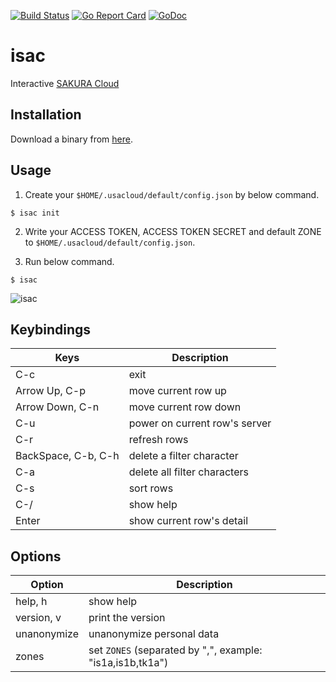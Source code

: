 [![Build Status](https://travis-ci.org/blp1526/isac.svg?branch=travis)](https://travis-ci.org/blp1526/isac)
[![Go Report Card](https://goreportcard.com/badge/github.com/blp1526/isac)](https://goreportcard.com/report/github.com/blp1526/isac)
[![GoDoc](https://godoc.org/github.com/blp1526/isac?status.svg)](https://godoc.org/github.com/blp1526/isac)

# isac

Interactive [SAKURA Cloud](https://cloud.sakura.ad.jp/)

## Installation

Download a binary from [here](https://github.com/blp1526/isac/releases).

## Usage

1. Create your `$HOME/.usacloud/default/config.json` by below command.

```
$ isac init
```

2. Write your ACCESS TOKEN, ACCESS TOKEN SECRET and default ZONE to `$HOME/.usacloud/default/config.json`.

3. Run below command.

```
$ isac
```

![isac](https://user-images.githubusercontent.com/1040576/33887076-e12c7de8-df8b-11e7-9466-5af9b6af8904.gif)

## Keybindings

|Keys|Description|
|---|---|
|C-c                |exit|
|Arrow Up, C-p      |move current row up|
|Arrow Down, C-n    |move current row down|
|C-u                |power on current row's server|
|C-r                |refresh rows|
|BackSpace, C-b, C-h|delete a filter character|
|C-a                |delete all filter characters|
|C-s                |sort rows|
|C-/                |show help|
|Enter              |show current row's detail|


## Options

|Option|Description|
|---|---|
|help, h|show help|
|version, v|print the version|
|unanonymize|unanonymize personal data|
|zones|set `ZONES` (separated by ",", example: "is1a,is1b,tk1a")|

